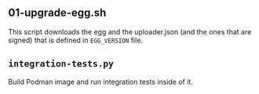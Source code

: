 ## 01-upgrade-egg.sh

This script downloads the egg and the uploader.json (and the ones that are signed) that is defined in `EGG_VERSION` file.

## `integration-tests.py`

Build Podman image and run integration tests inside of it.
